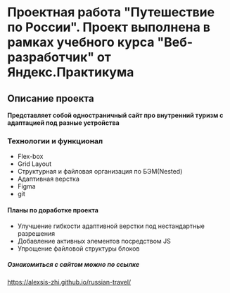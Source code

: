 # **Проектная работа "Путешествие по России". Проект выполнена в рамках учебного курса "Веб-разработчик" от Яндекс.Практикума** 

## Описание проекта 
**Представляет собой одностраничный сайт про внутренний туризм с адаптацией под разные устройства**

### Технологии и функционал

* Flex-box
* Grid Layout
* Структурная и файловая организация по БЭМ(Nested)
* Адаптивная верстка
* Figma
* git


#### Планы по доработке проекта
* Улучшение гибкости адаптивной верстки под нестандартные разрешения
* Добавление активных элементов посредством JS
* Упрощение файловой структуры блоков

##### Ознакомиться с сайтом можно по ссылке
https://alexsis-zhi.github.io/russian-travel/